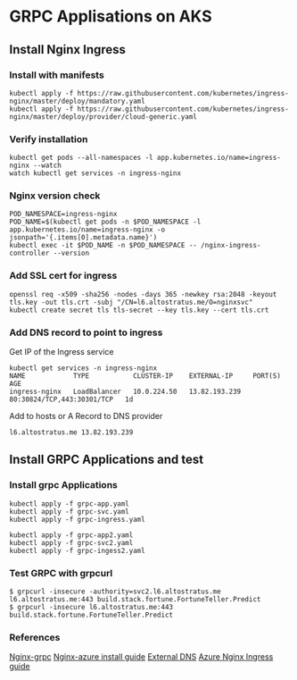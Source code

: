 # GRPC Applisations on AKS

## Install Nginx Ingress

### Install with manifests
```
kubectl apply -f https://raw.githubusercontent.com/kubernetes/ingress-nginx/master/deploy/mandatory.yaml
kubectl apply -f https://raw.githubusercontent.com/kubernetes/ingress-nginx/master/deploy/provider/cloud-generic.yaml
```

### Verify installation

```
kubectl get pods --all-namespaces -l app.kubernetes.io/name=ingress-nginx --watch
watch kubectl get services -n ingress-nginx
```

### Nginx version check

```
POD_NAMESPACE=ingress-nginx
POD_NAME=$(kubectl get pods -n $POD_NAMESPACE -l app.kubernetes.io/name=ingress-nginx -o jsonpath='{.items[0].metadata.name}')
kubectl exec -it $POD_NAME -n $POD_NAMESPACE -- /nginx-ingress-controller --version
```
### Add SSL cert for ingress

```
openssl req -x509 -sha256 -nodes -days 365 -newkey rsa:2048 -keyout tls.key -out tls.crt -subj "/CN=l6.altostratus.me/O=nginxsvc"
kubectl create secret tls tls-secret --key tls.key --cert tls.crt
```

### Add DNS record to point to ingress
Get IP of the Ingress service

```
kubectl get services -n ingress-nginx
NAME            TYPE           CLUSTER-IP    EXTERNAL-IP     PORT(S)                      AGE
ingress-nginx   LoadBalancer   10.0.224.50   13.82.193.239   80:30824/TCP,443:30301/TCP   1d
```

Add to hosts or A Record to DNS provider
```
l6.altostratus.me 13.82.193.239
```

## Install GRPC Applications and test

### Install grpc Applications

```
kubectl apply -f grpc-app.yaml
kubectl apply -f grpc-svc.yaml
kubectl apply -f grpc-ingress.yaml

kubectl apply -f grpc-app2.yaml
kubectl apply -f grpc-svc2.yaml
kubectl apply -f grpc-ingess2.yaml
```

### Test GRPC with grpcurl

```
$ grpcurl -insecure -authority=svc2.l6.altostratus.me l6.altostratus.me:443 build.stack.fortune.FortuneTeller.Predict
$ grpcurl -insecure l6.altostratus.me:443 build.stack.fortune.FortuneTeller.Predict
```


### References
[Nginx-grpc](https://github.com/kubernetes/ingress-nginx/tree/master/docs/examples/grpc)
[Nginx-azure install guide](https://kubernetes.github.io/ingress-nginx/deploy/#azure)
[External DNS](https://github.com/kubernetes-incubator/external-dns/blob/master/docs/tutorials/azure.md)
[Azure Nginx Ingress guide](https://docs.microsoft.com/en-us/azure/aks/ingress-own-tls)